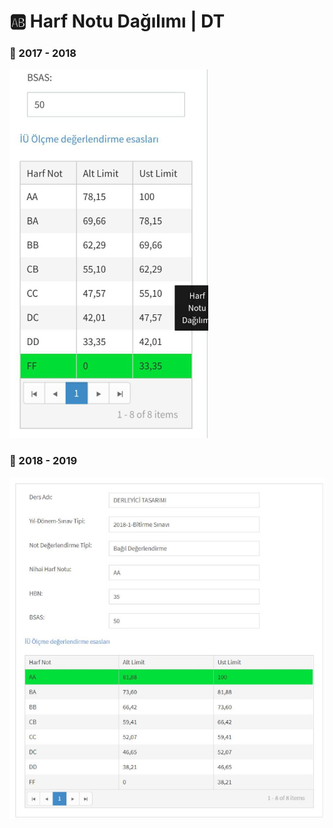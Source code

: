 # 🆎 Harf Notu Dağılımı \| DT

### 📅 2017 - 2018

![](../../../res/can_derleyici.png)

### 📅 2018 - 2019

![](../../../res/can_derleyici2.png)
